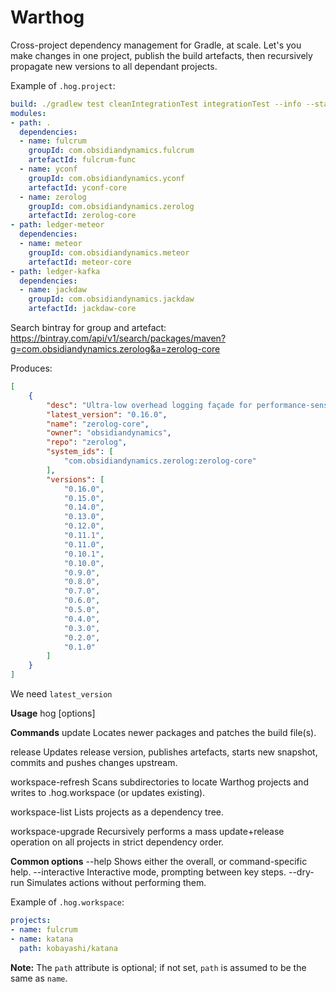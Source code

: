 Warthog
===
Cross-project dependency management for Gradle, at scale. Let's you make changes in one project, publish the build artefacts, then recursively propagate new versions to all dependant projects.

Example of `.hog.project`:
```yaml
build: ./gradlew test cleanIntegrationTest integrationTest --info --stacktrace --no-daemon
modules:
- path: .
  dependencies:
  - name: fulcrum
    groupId: com.obsidiandynamics.fulcrum
    artefactId: fulcrum-func
  - name: yconf
    groupId: com.obsidiandynamics.yconf
    artefactId: yconf-core
  - name: zerolog
    groupId: com.obsidiandynamics.zerolog
    artefactId: zerolog-core
- path: ledger-meteor
  dependencies:
  - name: meteor
    groupId: com.obsidiandynamics.meteor
    artefactId: meteor-core
- path: ledger-kafka
  dependencies:
  - name: jackdaw
    groupId: com.obsidiandynamics.jackdaw
    artefactId: jackdaw-core
```

Search bintray for group and artefact:
https://bintray.com/api/v1/search/packages/maven?g=com.obsidiandynamics.zerolog&a=zerolog-core

Produces:
```json
[
    {
        "desc": "Ultra-low overhead logging façade for performance-sensitive applications",
        "latest_version": "0.16.0",
        "name": "zerolog-core",
        "owner": "obsidiandynamics",
        "repo": "zerolog",
        "system_ids": [
            "com.obsidiandynamics.zerolog:zerolog-core"
        ],
        "versions": [
            "0.16.0",
            "0.15.0",
            "0.14.0",
            "0.13.0",
            "0.12.0",
            "0.11.1",
            "0.11.0",
            "0.10.1",
            "0.10.0",
            "0.9.0",
            "0.8.0",
            "0.7.0",
            "0.6.0",
            "0.5.0",
            "0.4.0",
            "0.3.0",
            "0.2.0",
            "0.1.0"
        ]
    }
]
```

We need `latest_version`

**Usage**
    hog <command> [options]

**Commands**
update
    Locates newer packages and patches the build file(s).

release
    Updates release version, publishes artefacts, starts new snapshot, commits and pushes changes upstream.

workspace-refresh
    Scans subdirectories to locate Warthog projects and writes to .hog.workspace (or updates existing).

workspace-list
    Lists projects as a dependency tree.

workspace-upgrade
    Recursively performs a mass update+release operation on all projects in strict dependency order.

**Common options**
--help
    Shows either the overall, or command-specific help.
--interactive 
    Interactive mode, prompting between key steps.
--dry-run
    Simulates actions without performing them.


Example of `.hog.workspace`:
```yaml
projects:
- name: fulcrum
- name: katana
  path: kobayashi/katana
```
**Note:** The `path` attribute is optional; if not set, `path` is assumed to be the same as `name`.